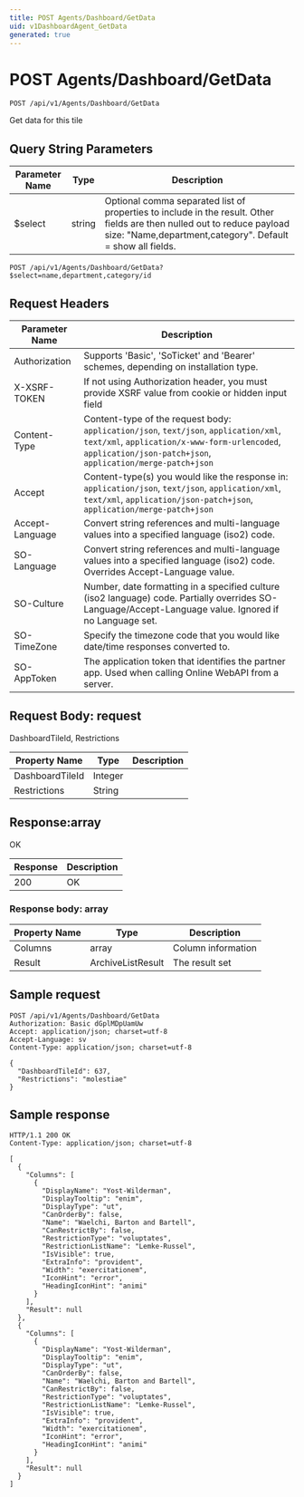 ```yaml
---
title: POST Agents/Dashboard/GetData
uid: v1DashboardAgent_GetData
generated: true
---
```


# POST Agents/Dashboard/GetData

```http
POST /api/v1/Agents/Dashboard/GetData
```

Get data for this tile







## Query String Parameters

| Parameter Name | Type |  Description |
|----------------|------|--------------|
| $select | string |  Optional comma separated list of properties to include in the result. Other fields are then nulled out to reduce payload size: "Name,department,category". Default = show all fields. |

```http
POST /api/v1/Agents/Dashboard/GetData?$select=name,department,category/id
```


## Request Headers

| Parameter Name | Description |
|----------------|-------------|
| Authorization  | Supports 'Basic', 'SoTicket' and 'Bearer' schemes, depending on installation type. |
| X-XSRF-TOKEN   | If not using Authorization header, you must provide XSRF value from cookie or hidden input field |
| Content-Type | Content-type of the request body: `application/json`, `text/json`, `application/xml`, `text/xml`, `application/x-www-form-urlencoded`, `application/json-patch+json`, `application/merge-patch+json` |
| Accept         | Content-type(s) you would like the response in: `application/json`, `text/json`, `application/xml`, `text/xml`, `application/json-patch+json`, `application/merge-patch+json` |
| Accept-Language | Convert string references and multi-language values into a specified language (iso2) code. |
| SO-Language | Convert string references and multi-language values into a specified language (iso2) code. Overrides Accept-Language value. |
| SO-Culture | Number, date formatting in a specified culture (iso2 language) code. Partially overrides SO-Language/Accept-Language value. Ignored if no Language set. |
| SO-TimeZone | Specify the timezone code that you would like date/time responses converted to. |
| SO-AppToken | The application token that identifies the partner app. Used when calling Online WebAPI from a server. |

## Request Body: request 

DashboardTileId, Restrictions 

| Property Name | Type |  Description |
|----------------|------|--------------|
| DashboardTileId | Integer |  |
| Restrictions | String |  |

## Response:array

OK

| Response | Description |
|----------------|-------------|
| 200 | OK |

### Response body: array

| Property Name | Type |  Description |
|----------------|------|--------------|
| Columns | array | Column information |
| Result | ArchiveListResult | The result set |

## Sample request

```http!
POST /api/v1/Agents/Dashboard/GetData
Authorization: Basic dGplMDpUamUw
Accept: application/json; charset=utf-8
Accept-Language: sv
Content-Type: application/json; charset=utf-8

{
  "DashboardTileId": 637,
  "Restrictions": "molestiae"
}
```

## Sample response

```http_
HTTP/1.1 200 OK
Content-Type: application/json; charset=utf-8

[
  {
    "Columns": [
      {
        "DisplayName": "Yost-Wilderman",
        "DisplayTooltip": "enim",
        "DisplayType": "ut",
        "CanOrderBy": false,
        "Name": "Waelchi, Barton and Bartell",
        "CanRestrictBy": false,
        "RestrictionType": "voluptates",
        "RestrictionListName": "Lemke-Russel",
        "IsVisible": true,
        "ExtraInfo": "provident",
        "Width": "exercitationem",
        "IconHint": "error",
        "HeadingIconHint": "animi"
      }
    ],
    "Result": null
  },
  {
    "Columns": [
      {
        "DisplayName": "Yost-Wilderman",
        "DisplayTooltip": "enim",
        "DisplayType": "ut",
        "CanOrderBy": false,
        "Name": "Waelchi, Barton and Bartell",
        "CanRestrictBy": false,
        "RestrictionType": "voluptates",
        "RestrictionListName": "Lemke-Russel",
        "IsVisible": true,
        "ExtraInfo": "provident",
        "Width": "exercitationem",
        "IconHint": "error",
        "HeadingIconHint": "animi"
      }
    ],
    "Result": null
  }
]
```